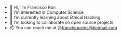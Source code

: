 - 👋 Hi, I’m Francisco Ron 
- 👀 I’m interested in Computer Science
- 🌱 I’m currently learning about Ethical Hacking
- 💞️ I’m looking to collaborate on open source projects
- 📫 You can reach me at @francisqueins@hotmail.com

<!---
fron/fron is a ✨ special ✨ repository because its `README.md` (this file) appears on your GitHub profile.
You can click the Preview link to take a look at your changes.
--->
